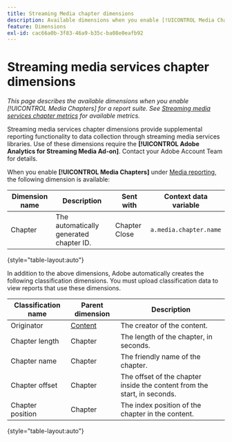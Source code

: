 ```yaml
---
title: Streaming Media chapter dimensions
description: Available dimensions when you enable [!UICONTROL Media Chapters] for a report suite.
feature: Dimensions
exl-id: cac66a0b-3f83-46a9-b35c-ba08e0eafb92
---
```

# Streaming media services chapter dimensions

*This page describes the available dimensions when you enable [!UICONTROL Media Chapters] for a report suite. See [Streaming media services chapter metrics](../metrics/sm-chapters.md) for available metrics.*

Streaming media services chapter dimensions provide supplemental reporting functionality to data collection through streaming media services libraries. Use of these dimensions require the **[!UICONTROL Adobe Analytics for Streaming Media Ad-on]**. Contact your Adobe Account Team for details.

When you enable **[!UICONTROL Media Chapters]** under [Media reporting](/help/admin/tools/c-manage-report-suites/c-edit-report-suites/media-management.md), the following dimension is available:

| Dimension name | Description | Sent with | Context data variable |
| --- | --- | --- | --- |
| Chapter | The automatically generated chapter ID. | Chapter Close | `a.media.chapter.name` |

{style="table-layout:auto"}

In addition to the above dimensions, Adobe automatically creates the following classification dimensions. You must upload classification data to view reports that use these dimensions.

| Classification name | Parent dimension | Description |
| --- | --- | --- |
| Originator | [Content](sm-core.md) | The creator of the content. |
| Chapter length | Chapter | The length of the chapter, in seconds. |
| Chapter name | Chapter | The friendly name of the chapter. |
| Chapter offset | Chapter | The offset of the chapter inside the content from the start, in seconds. |
| Chapter position | Chapter | The index position of the chapter in the content. |

{style="table-layout:auto"}
